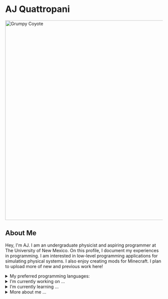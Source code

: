 # AJ Quattropani

<img src="https://api.tinyfox.dev/hourly/yotes/photo_61@14-12-2021_22-56-39.jpg" alt="Grumpy Coyote" style="width:640px;">

## About Me
Hey, I'm AJ. I am an undergraduate physicist and aspiring programmer at The University of New Mexico. On this profile, I document my experiences in programming. I am interested in low-level programming applications for simulating physical systems. I also enjoy creating mods for Minecraft. I plan to upload more of new and previous work here!

<details>
<summary>My preferred programming languages:</summary>
  
| Rank | Languages |
|-----:|-----------|
|     1| C++       |
|     2| Python    |
|     3| Java      |

</details>

<details>
<summary>I’m currently working on ...</summary>
  
  ## Current Projects:
  
  - **uploading and revising previous coding projects as I get more used to GitHub.**
  - homework for my computational physics class.
  - a library where I can apply information I learned from my Combinatorics class in C++.
  - practicing/studying to recieve certification for C++ Programming.
  
</details>

<details>
<summary>I’m currently learning ...</summary>
  
  ## Learning:
  
  - Basics of writing C++ for performance.
  - Development with Python.
  - How to use Linux.
  
</details>


<details>
<summary>More about me ...</summary>
  
  ## Pronouns:

  - he/him, they/them

  ## Fun Facts:

  - I have been programming since I was in the 2nd grade.
  - My favorite video game is Minecraft.
  - My favorite animals are coyotes and raccoons.
  
</details>

<!--
**AJQuattropani/AJQuattropani** is a ✨ _special_ ✨ repository because its `README.md` (this file) appears on your GitHub profile.

Here are some ideas to get you started:

- 🔭 I’m currently working on ...
- 🌱 I’m currently learning ...
- 👯 I’m looking to collaborate on ...
- 🤔 I’m looking for help with ...
- 💬 Ask me about ...
- 📫 How to reach me: ...
- 😄 Pronouns: ...
- ⚡ Fun fact: ...
-->
